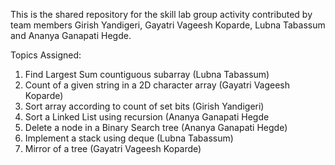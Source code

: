 This is the shared repository for the skill lab group activity contributed by team members Girish Yandigeri, Gayatri Vageesh Koparde, Lubna Tabassum 
and Ananya Ganapati Hegde. 

Topics Assigned:
1. Find Largest Sum countiguous subarray (Lubna Tabassum)
2. Count of a given string in a 2D character array (Gayatri Vageesh Koparde)
3. Sort array according to count of set bits (Girish Yandigeri)
4. Sort a Linked List using recursion (Ananya Ganapati Hegde
5. Delete a node in a Binary Search tree (Ananya Ganapati Hegde)
6. Implement a stack using deque (Lubna Tabassum)
7. Mirror of a tree (Gayatri Vageesh Koparde)


